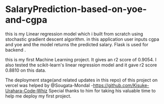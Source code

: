 # SalaryPrediction-based-on-yoe-and-cgpa
this is my Linear regression model which i built from scratch using stochastic gradient descent algorithm. in this application user inputs cgpa and yoe and the model returns the predicted salary. Flask is used for backend .

this is my first Machine Learning project. It gives an r2 score of 0.9054. I also tested the scikit-learn's linear regression model and it gave r2 score 0.8810 on this data.

The deployment stage(and related updates in this repo) of this project on vercel was helped by @Sougata-Mondal -https://github.com/Kisuke-Urahara-Code-Whiz
Special thanks to him for taking his valuable time to help me deploy my first project.
